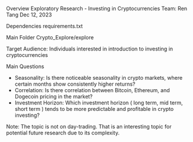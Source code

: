 Overview
Exploratory Research - Investing in Cryptocurrencies
Team: Ren Tang
Dec 12, 2023


Dependencies
requirements.txt


Main Folder
Crypto_Explore/explore


Target Audience:
Individuals interested in introduction to investing in cryptocurrencies


Main Questions
- Seasonality: Is there noticeable seasonality in crypto markets, where certain months show consistently higher returns?
- Correlation: Is there correlation between Bitcoin, Ethereum, and Dogecoin pricing in the market?
- Investment Horizon: Which investment horizon ( long term, mid term, short term ) tends to be more predictable and profitable in crypto investing?


Note:
The topic is not on day-trading. That is an interesting topic for potential future research due to its complexity.
